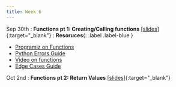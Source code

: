 ```yaml
---
title: Week 6
---
```


Sep 30th
: **Functions pt 1: Creating/Calling functions** [\[slides\]](https://docs.google.com/presentation/d/1QH-C9snt7oe4uzhX28sfcsxYN9EKyUf-qNC6aGEgOHE/edit?usp=sharing){:target="\_blank"}
: **Resoruces**{: .label .label-blue }
- [Programiz on Functions](https://www.programiz.com/python-programming/function)
- [Python Errors Guide](https://docs.google.com/document/d/1S9DKwV66X5zdpiikkvXE7OnUneR4FRKem3v2xGc4zRg/edit?usp=sharing)
- [Video on functions](https://www.youtube.com/watch?v=89cGQjB5R4M)
- [Edge Cases Guide](https://docs.google.com/document/d/1erH8pX7RWOcaF2SLMjThGzq7nwDChwIruURsV9-wGN8/edit?usp=sharing)

Oct 2nd
: **Functions pt 2: Return Values** [\[slides\]](https://docs.google.com/presentation/d/1fJXm370nPDDB5kv8Z12ohwHu1xD32zNpkiMu8yy7WJs/edit?usp=sharing){:target="\_blank"}
